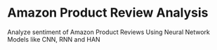 # Amazon Product Review Analysis
Analyze sentiment of Amazon Product Reviews Using Neural Network Models like CNN, RNN and HAN
